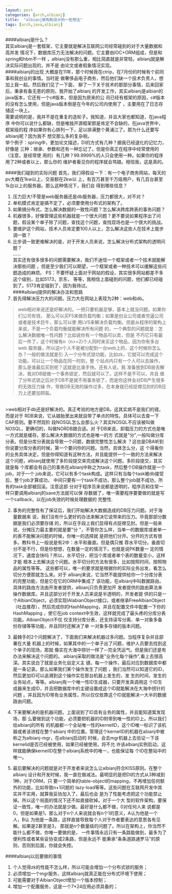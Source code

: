 ```yaml
---
layout: post
categories: [arch,albianj]
title:  "albianj架构和设计的一些想法"
tags: [arch,java,albianj]
---
```


####albianj是什么？  
其实albianj是一套框架，它主要就是解决互联网公司经常碰到的对于大量数据和高并发
情况下，数据库压力无法解决的问题。它主要由IOC+ORM组成，但是和spring和hbm不一样
，albianj没有那么重，相比简直就是非常轻。albianj就是解决实际问题出现的，并不是
由论文或者假象情况实现。  
####albianj的出现
大概是在11年，那个时候我在ctrip，在7月份的时候有个前同事和我创业的事情。当时是
做奢侈品电子商务，然后他们缺一个技术负责人，想加上我一起。然后我们见了一下面，
聊了一下关于技术的那部分事情，后来回家后，秉承有备无患的原则，我开始了albianj
的开发工作，其实albianj是albian的java版本，它还有一个c#版本，但是因为原来的公
司已经有框架的原因，c#版本的没有怎么使用，但是java版本倒是在今年的公司内使用了
，主要用在了日志存储这一块上。  
需要说明的是，我并不是在重复的造轮子。我知道，并且大家也都知道，在java程序
中你可以说什么都缺，但是唯独开源框架那是肯定不会缺的，在java世界中，框架级的程
序如果你有心排列一下，足以排满整个黄浦江了。那为什么还要写albianj呢？因为我不
想交那么多的复杂税。  
举个例子：spring中，更加论文描述，DI的方式有几种？据我已经退化的记忆力，好像是
三种：继承、参数和还有一种忘记了。但是你真正在程序中经常使用的（注意，是经常使
用的）有几种？99.9999%的人只会使用一种。如果你的程序用了2种或者以上，那么你的
维护者看见你的程序就会骂娘。相信我，这是真的。  
<!-- more -->
####我们碰到的实际问题
首先，我们得假设一下：有一个电子商务网站，每天的pv大概在1kw以上，交易额在2kw以
上，有百万甚至千万级用户，有几百台甚至1k台以上的服务器。那么这种情况下，我们会
得到哪些信息？  
1. 压力巨大!不管是web服务器还是db服务器，压力都很大，对不对？  
2. 单机模式肯定是搞不定了，必须要使用分布式的架构了。  
3. 如果搞分布式，怎么解决数据的一致性问题？怎么解决跨库跨表的事务问题？  
4. 机器很多，好像管理这些机器就是一个很大问题？更不要说如果程序出了问
题，假设某个单子除了问题，查找这个问题，查找现场也是一个很大的挑战。  
5. 要维护这个网站，技术人员肯定要100人以上，怎么解决这些人在技术上能步调一致？  
6. 比步调一致更难解决的是，对于开发人员来说，怎么解决分布式架构的透明问题？  
......  
其实还有很多很多的问题需要解决，我们不迷信一个框架或者一个技术就能解决那些问题
，但是至少我们可以期望，一个框架或者一种技术可以缓解这些问题造成的麻烦。
PS：不要怀疑上面对于网站的假设，其实很多网站都差不多这个级别，比如5173，京东，
等等，我相信上面碰到的问题，他们都已经碰到了。5173肯定碰到了，因为我待过。  
####albianj提供的解决办法和思路
1. 首先得解决压力大的问题。压力大在网站上表现为2种：web和db。  
>web相对来说还是好解决的。一把只要机器足够，基本上就没问题。如果你们公司有钱，
那么可以买F5来做负载均衡；如果是创业公司或者穷逼公司或者是技术巨牛，那么可以使
用LVS来解决负载均衡。但是从程序的架构上来说，不是一个负载均衡就能解决所有问题
的，一个典型的问题就是：怎么解决数据唯一性问题？比如说你有一个物品可以卖，但是
不巧它只有最后一件了，这个时候有n（n>=2)个人同时来买这个物品，因为你有多台web
服务器，所以这n个人不是被分配到一台web上的，这个时候你怎么办？一般的做法就是引
入一个分布式锁功能，比如zk，它就可以完成这个功能。可以让一个物品在同一时刻，整
个站点内只有一个人可以去操作，那么是谁最后买到呢？这就是比谁手快。还有人说，我
准备放到DB层去解决，我对DB层做一个事务锁定，然后就可以了。这样不是不可以，并且
做了分布式锁之后对于DB不是就不用事务锁了，而是你这样会对DB产生很多的无效压力操
作，导致DB无效的操作过多，在本身就已经捉襟见肘的DB压力上还要加把盐。  
</br>
>web相对于db还是好解决的。真正考验的地方是DB。这其实病不是我们的错，而是对于
RDB来说，它从娘胎里出来就自带了单点的特性。具体可以去查一下CAP原则。要不然现阶
段NOSQL怎么会那么火？其实NOSQL不应该被叫做NOSQL，更确切的，叫做NORDB跟合适。对
于DB来说，卸载压力的方式也是唯一方式就是缓存。那么解决大数据的方式也是唯一的方
式就是"分",一般叫做分库分表。但是分库分表就会导致一个问题，数据完整性怎么解决
？这也是DBA听到你说要分库分表的时候，第一个要问你的问题。当然，具体怎么分，这
个得看你的业务具体决定，但是你得知道有这种方法，并且能提供一个一致的方法来解决
这个问题，albianj就使用了多阶段提交来完成解决这个问题。多阶段提交，其实就是每
个库都会有自己的事务在albianj中称之为task，然后整个DB操作就是一个job，对于一个
job来说，它可以有多个task构成。这样只有当每个task被db接受后，整个job才算成功，
中间只要有一个task不成功，那么整个job就不成功，所有的task全部被回滚。注意这部
分对于程序员来说都是透明的，程序员和往常一样只要调用albianj的save方法就可以保
存数据了，唯一需要程序要要做的就是写一个callback，以在job失效的时候处理数据的
完整性.  

2. 事务的完整性有了保证后，我们开始解决大数据造成的DB压力问题。对于海量数据来
说，我们没有什么更好的办法来解决它说带来的压力。毕竟那部分数据是我们必须要存储
的，所以在手段上我们显得有点捉襟见肘。但是一般来说，分摊压力最主要的就是要"分
"，不管你怎么样，当单一的数据库或者单一的表不能解决问题的时候，你唯一的选择就
是把他们分开。分开的方式有很多。教科书上一般说是有2中：水平和垂直。但是偶只推
荐水平切分。垂直切分不是不行，但是你想想，在数量一定的情况下，也就是说PK数量一
定的情况下，速度会快吗？所以，水平切分，把当个库或者单个表的数量变小，这样才能
根本上去解决这个问题。水平切分的方法有很多，比如按照时间，按照物品的属性等等。
这些都可以，唯一的要求就是根据你的实际业务出发，看怎么切分方便那就怎么来。对于
albianj来说，它当然不能提供给你一个分库分表的完整功能，但是它在它的ORM中集成了
该功能，在albianj中叫数据路由。具体的路由方法由开发者提供，albianj只负责更加开
发者提供的路由算法来操作数据库。并且这部分对于开发人员来说是半透明的，开发者提
供的只是一个AlbianObject，必须实现IAlabianObject接口，或者继承FreeAlbianObject
（吐血推荐），然后完成你的HashMapping，并且在配置文件中配置一下你的HashMapping
，使它在job context中生效，这样就完成了最头疼的分库分表功能。AlbianObject不仅
仅支持分库分表，还支持读写分离、单一对象多备份存储等等功能，并且同时还解决了单
一对象多存储的版本问题。  

3. 最棘手的2个问题解决了，下面我们来解决机器过多问题。当程序复杂并且部署在大量
机器上的时候，如果其中的一个单子出了问题，维护人员要去找到这个单子的现场，那就
像实在大海中捞针一样了--完全凭运气。但是我们还是有办法来解决这个问题的。
albianj采取的做法是"业务化每个操作",看上去很高深。其实说白了就是业务化自定义主
键。每一个操作，最后对应到数据库中都是一条记录。那么如果我们某个操作发生了问题
，我们当然可以知道它的ID，然后更加ID可以追溯到这个操作实在那台机器上发生的，发
生的时间，发生的业务站点，等等。albianj有一个唯一性ID生成器，只要开发真调用这
个ID生成器来生成ID，并且把数据库中的主键设置成这个ID就能解决在大海中捞针的问题
。并且因为ID带有业务属性，所以仅仅依靠这个ID就能解决一大半的数据路由问题。  

4. 下来要解决的是机器问题。上面说到了ID具有业务的属性，并且能知道案发现场，那
么要做到这个功能，必须要把机器的ID附带到唯一性的ID上。所以我们给albianj的所有
的机器都一个全站唯一性的kernelID，这个ID唯一标识了该机器或者该进程在整个abianj
中的位置。管理这个kernelID的机器在abianj中被称之为albianj-mgr，在albianj启动的
时候，会去mgr机器上去验证一下该kernelid是否已经被使用，如果已经被使用，将不允
许该albianj实例启动，这样就能确保kernelID在整个albianj系统中的唯一，也能保证每
个ID在整站中的唯一。  

5. 最后要解决的问题就是对于开发者来说怎么让albianj符合KISS原则。在整个albianj
设计和开发时候，我一直在做减法。最明显的是把DI的方式从3种减到1种，对于ORM，只
要一个简单的table-object的mapping，不再增加任何额外的功能，比如导致n+1问题的
lazy-load等等。这些问题在互联网开发中其实并不实用，就算我妥协加入了，最后也会
是为了性能考虑把这个功能禁止掉。所以这个局面的情况下还不如直接砍掉。对于一个大
型的软件架构，要保证一致性，唯一的办法就是少做。最好是什么都不做，0对任何人来
说都是0，但是如果是1，那么对于n个人来说就会有n个1的意义，A认为他是一个人，B认
为他是一条路，这样直接导致每个人对于作者要表达的意思各有见解。如果是2甚至是3，
那就是n个数量级的问题了。所以在架构上，你当然不能什么都不做，你唯一要做的是，
一件事情永远只有一条路能做到，最多为了便利性或者某些妥协变成2条路，但是永远不
能秉承"条条道路通罗马"的原则，否则到后面，你就会失控。  

####albianj以后要做的事情
1. 个人觉得zk的性能不怎么样，所以可能会增加一个分布式锁的服务；  
2. 必须增加一个mgr服务，这样albianj就真正能在分布式环境下使用；  
3. 可能需要对于AlbianObject增加一个版本控制；  
4. 增加一个配置服务，这是一个7*24应用必须具备的；  
